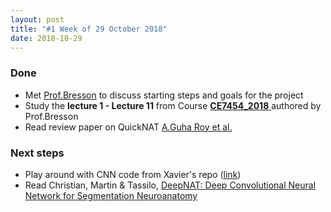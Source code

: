 ```yaml
---
layout: post
title: "#1 Week of 29 October 2018"
date: 2018-10-29
---
```


### Done
  * Met [Prof.Bresson](http://www.ntu.edu.sg/home/xbresson/) to discuss starting steps and goals for the project
  * Study the __lecture 1 - Lecture 11__ from Course [__CE7454_2018__ ](https://drive.google.com/drive/folders/1IoRo78E1sgDO7cO4W8i-VDDPXvoVVZG5)authored by Prof.Bresson
  * Read review paper on QuickNAT [A.Guha Roy et al.](https://arxiv.org/abs/1801.04161)
  
### Next steps
  * Play around with CNN code from Xavier's repo ([link](https://github.com/xbresson/CE7454_2018))
  * Read Christian, Martin & Tassilo, [DeepNAT: Deep Convolutional Neural Network for Segmentation Neuroanatomy](https://arxiv.org/abs/1702.08192)


